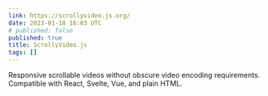 ```yaml
---
link: https://scrollyvideo.js.org/
date: 2023-01-18 16:03 UTC
# published: false
published: true
title: ScrollyVideo.js
tags: []
---
```


Responsive scrollable videos without obscure video encoding requirements. Compatible with React, Svelte, Vue, and plain HTML.
